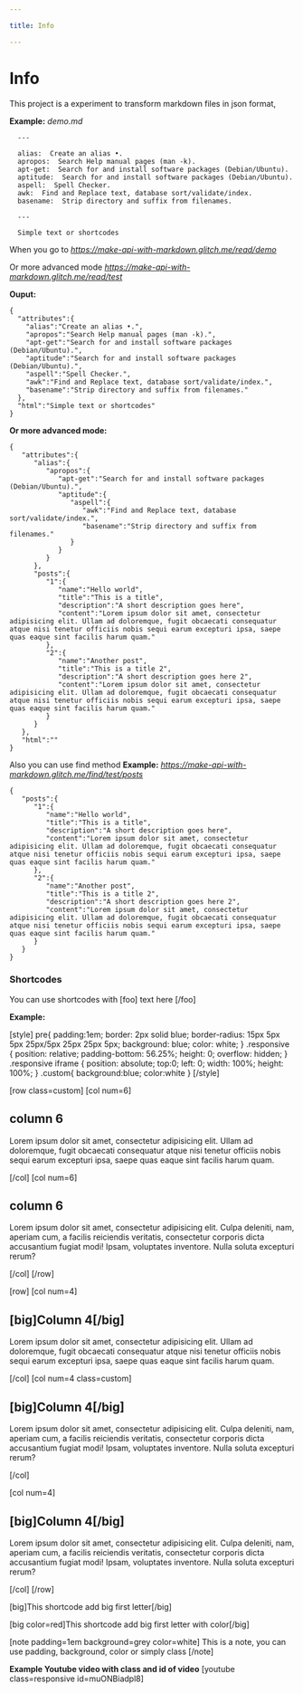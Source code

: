 ```yaml
---

title: Info

---
```




Info
==========


This project is a experiment to transform markdown files in json format,



**Example:**  _demo.md_

```
  ---

  alias:  Create an alias •.
  apropos:  Search Help manual pages (man -k).
  apt-get:  Search for and install software packages (Debian/Ubuntu).
  aptitude:  Search for and install software packages (Debian/Ubuntu).
  aspell:  Spell Checker.
  awk:  Find and Replace text, database sort/validate/index.
  basename:  Strip directory and suffix from filenames.

  ---

  Simple text or shortcodes

```


When you go to _https://make-api-with-markdown.glitch.me/read/demo_

Or more advanced mode _https://make-api-with-markdown.glitch.me/read/test_


**Ouput:**


```
{
  "attributes":{
    "alias":"Create an alias •.",
    "apropos":"Search Help manual pages (man -k).",
    "apt-get":"Search for and install software packages (Debian/Ubuntu).",
    "aptitude":"Search for and install software packages (Debian/Ubuntu).",
    "aspell":"Spell Checker.",
    "awk":"Find and Replace text, database sort/validate/index.",
    "basename":"Strip directory and suffix from filenames."
  },
  "html":"Simple text or shortcodes"
}
```

**Or more advanced mode:**

    {
       "attributes":{
          "alias":{
             "apropos":{
                "apt-get":"Search for and install software packages (Debian/Ubuntu).",
                "aptitude":{
                   "aspell":{
                      "awk":"Find and Replace text, database sort/validate/index.",
                      "basename":"Strip directory and suffix from filenames."
                   }
                }
             }
          },
          "posts":{
             "1":{
                "name":"Hello world",
                "title":"This is a title",
                "description":"A short description goes here",
                "content":"Lorem ipsum dolor sit amet, consectetur adipisicing elit. Ullam ad doloremque, fugit obcaecati consequatur atque nisi tenetur officiis nobis sequi earum excepturi ipsa, saepe quas eaque sint facilis harum quam."
             },
             "2":{
                "name":"Another post",
                "title":"This is a title 2",
                "description":"A short description goes here 2",
                "content":"Lorem ipsum dolor sit amet, consectetur adipisicing elit. Ullam ad doloremque, fugit obcaecati consequatur atque nisi tenetur officiis nobis sequi earum excepturi ipsa, saepe quas eaque sint facilis harum quam."
             }
          }
       },
       "html":""
    }



Also you can use find method
**Example:** _https://make-api-with-markdown.glitch.me/find/test/posts_



    {
       "posts":{
          "1":{
             "name":"Hello world",
             "title":"This is a title",
             "description":"A short description goes here",
             "content":"Lorem ipsum dolor sit amet, consectetur adipisicing elit. Ullam ad doloremque, fugit obcaecati consequatur atque nisi tenetur officiis nobis sequi earum excepturi ipsa, saepe quas eaque sint facilis harum quam."
          },
          "2":{
             "name":"Another post",
             "title":"This is a title 2",
             "description":"A short description goes here 2",
             "content":"Lorem ipsum dolor sit amet, consectetur adipisicing elit. Ullam ad doloremque, fugit obcaecati consequatur atque nisi tenetur officiis nobis sequi earum excepturi ipsa, saepe quas eaque sint facilis harum quam."
          }
       }
    }


### Shortcodes

You can use shortcodes with [foo] text here [/foo]



**Example:**




[style]
pre{
  padding:1em;
  border: 2px solid blue;
  border-radius: 15px 5px 5px 25px/5px 25px 25px 5px;
  background: blue;
  color: white;
}
.responsive {
    position: relative;
    padding-bottom: 56.25%;
    height: 0;
    overflow: hidden;
}
.responsive iframe {
    position: absolute;
    top:0;
    left: 0;
    width: 100%;
    height: 100%;
}
.custom{
  background:blue;
  color:white
}
[/style]




[row class=custom]
  [col num=6]

## column 6
Lorem ipsum dolor sit amet, consectetur adipisicing elit. Ullam ad doloremque, fugit obcaecati consequatur atque nisi tenetur officiis nobis sequi earum excepturi ipsa, saepe quas eaque sint facilis harum quam.

  [/col]
  [col num=6]

## column 6
Lorem ipsum dolor sit amet, consectetur adipisicing elit. Culpa deleniti, nam, aperiam cum, a facilis reiciendis veritatis, consectetur corporis dicta accusantium fugiat modi! Ipsam, voluptates inventore. Nulla soluta excepturi rerum?

  [/col]
[/row]


[row]
  [col num=4]

## [big]Column 4[/big]
Lorem ipsum dolor sit amet, consectetur adipisicing elit. Ullam ad doloremque, fugit obcaecati consequatur atque nisi tenetur officiis nobis sequi earum excepturi ipsa, saepe quas eaque sint facilis harum quam.

  [/col]
  [col num=4 class=custom]

## [big]Column 4[/big]
Lorem ipsum dolor sit amet, consectetur adipisicing elit. Culpa deleniti, nam, aperiam cum, a facilis reiciendis veritatis, consectetur corporis dicta accusantium fugiat modi! Ipsam, voluptates inventore. Nulla soluta excepturi rerum?

  [/col]

  [col num=4]

## [big]Column 4[/big]
Lorem ipsum dolor sit amet, consectetur adipisicing elit. Culpa deleniti, nam, aperiam cum, a facilis reiciendis veritatis, consectetur corporis dicta accusantium fugiat modi! Ipsam, voluptates inventore. Nulla soluta excepturi rerum?

  [/col]
[/row]



[big]This shortcode add big first letter[/big]

[big color=red]This shortcode add big first letter with color[/big]


[note padding=1em background=grey color=white]
  This is a note, you can use padding, background, color or simply class
[/note]



**Example Youtube video with class and id of video**
[youtube class=responsive id=muONBiadpl8]




